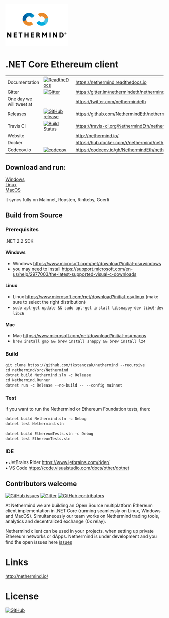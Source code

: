 <img src="Nethermind.png" width="200">

# .NET Core Ethereum client
|           |         |               |
| :-------- | :------ | :------------ |
| Documentation | [![ReadtheDocs](https://readthedocs.org/projects/nethermind/badge/?version=latest)](https://nethermind.readthedocs.io) | https://nethermind.readthedocs.io |
| Gitter | [![Gitter](https://img.shields.io/gitter/room/nethermindeth/nethermind.svg)](https://gitter.im/nethermindeth/nethermind) | https://gitter.im/nethermindeth/nethermind |
| One day we will tweet at |  | https://twitter.com/nethermindeth |
| Releases | [![GitHub release](https://img.shields.io/github/release/NethermindEth/nethermind.svg)](https://github.com/NethermindEth/nethermind/releases) | https://github.com/NethermindEth/nethermind/releases |
| Travis CI | [![Build Status](https://travis-ci.org/NethermindEth/nethermind.svg?branch=master)](https://travis-ci.org/NethermindEth/nethermind) | https://travis-ci.org/NethermindEth/nethermind |
| Website | | http://nethermind.io/ |
|Docker||https://hub.docker.com/r/nethermind/nethermind|
|Codecov.io| [![codecov](https://codecov.io/gh/NethermindEth/nethermind/branch/master/graph/badge.svg)](https://codecov.io/gh/NethermindEth/nethermind) | https://codecov.io/gh/NethermindEth/nethermind |

## Download and run:

[Windows](http://downloads.nethermind.io)<br/>
[Linux](http://downloads.nethermind.io)<br/>
[MacOS](http://downloads.nethermind.io)<br/>

it syncs fully on Mainnet, Ropsten, Rinkeby, Goerli

## Build from Source

### Prerequisites

.NET 2.2 SDK

#### Windows

*	Windows https://www.microsoft.com/net/download?initial-os=windows
* you may need to install https://support.microsoft.com/en-us/help/2977003/the-latest-supported-visual-c-downloads

#### Linux

*	Linux https://www.microsoft.com/net/download?initial-os=linux (make sure to select the right distribution)
* `sudo apt-get update && sudo apt-get install libsnappy-dev libc6-dev libc6`

#### Mac

*	Mac https://www.microsoft.com/net/download?initial-os=macos
* `brew install gmp && brew install snappy && brew install lz4`

### Build

```
git clone https://github.com/tkstanczak/nethermind --recursive
cd nethermind/src/Nethermind
dotnet build Nethermind.sln -c Release
cd Nethermind.Runner
dotnet run -c Release --no-build -- --config mainnet
```

### Test

if you want to run the Nethermind or Ethereum Foundation tests, then:
```
dotnet build Nethermind.sln -c Debug
dotnet test Nethermind.sln

dotnet build EthereumTests.sln -c Debug
dotnet test EthereumTests.sln
```

### IDE

•	JetBrains Rider https://www.jetbrains.com/rider/<br/>
•	VS Code https://code.visualstudio.com/docs/other/dotnet<br/>


## Contributors welcome
[![GitHub issues](https://img.shields.io/github/issues/nethermindeth/nethermind.svg)](https://github.com/NethermindEth/nethermind/issues)
[![Gitter](https://img.shields.io/gitter/room/nethermindeth/nethermind.svg)](https://gitter.im/nethermindeth/nethermind)
[![GitHub contributors](https://img.shields.io/github/contributors/nethermindeth/nethermind.svg)](https://github.com/NethermindEth/nethermind/graphs/contributors)

At Nethermind we are building an Open Source multiplatform Ethereum client implementation in .NET Core (running seamlessly on Linux, Windows and MacOS). Simultaneously our team works on Nethermind trading tools, analytics and decentralized exchange (0x relay).

Nethermind client can be used in your projects, when setting up private Ethereum networks or dApps. Nethermind is under development and you find the open issues here [issues](https://github.com/NethermindEth/nethermind/issues)

# Links
http://nethermind.io/

# License
[![GitHub](https://img.shields.io/github/license/nethermindeth/nethermind.svg)](https://github.com/NethermindEth/nethermind/blob/master/LICENSE)


